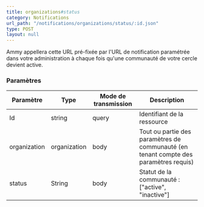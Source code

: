 ```yaml
---
title: organizations#status
category: Notifications
url_path: "/notifications/organizations/status/:id.json"
type: POST
layout: null
---
```


Ammy appellera cette URL pré-fixée par l'URL de notification paramétrée dans
votre administration à chaque fois qu'une communauté de votre cercle
devient active.

### Paramètres

| Paramètre | **Type** | Mode de transmission | Description                |
| --------- | -------- | -------------------- | -------------------------- |
| Id        | string   | query                | Identifiant de la ressource |
| organization | organization | body          | Tout ou partie des paramètres de communauté (en tenant compte des paramètres requis) |
| status | String | body          | Statut de la communauté : ["active", "inactive"] |
